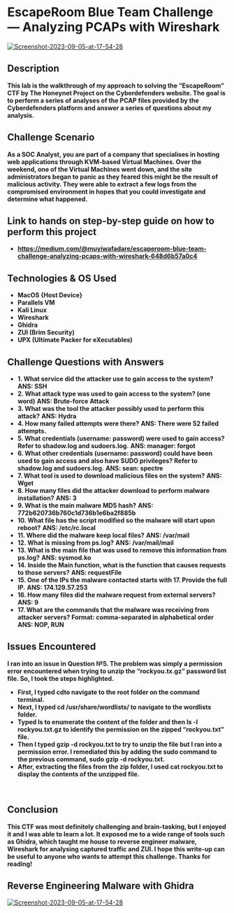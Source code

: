 <h1>EscapeRoom Blue Team Challenge — Analyzing PCAPs with Wireshark</h1>

<a href='https://postimages.org/' target='_blank'><img src='https://i.postimg.cc/sxrGJ0cg/michael-geiger-JJPqav-JBy-k-unsplash.jpg' border='0' alt='Screenshot-2023-09-05-at-17-54-28'/></a>
<br />

<h2>Description</h2>
<b>
 This lab is the walkthrough of my approach to solving the “EscapeRoom” CTF by The Honeynet Project on the Cyberdefenders website. The goal is to perform a series of analyses of the PCAP files provided by the Cyberdefenders platform and answer a series of questions about my analysis.
</b>

## Challenge Scenario
<b>As a SOC Analyst, you are part of a company that specialises in hosting web applications through KVM-based Virtual Machines. Over the weekend, one of the Virtual Machines went down, and the site administrators began to panic as they feared this might be the result of malicious activity. They were able to extract a few logs from the compromised environment in hopes that you could investigate and determine what happened.
</b>
<br />

<h2>Link to hands on step-by-step guide on how to perform this project</h2>

- <b>https://medium.com/@muyiwafadare/escaperoom-blue-team-challenge-analyzing-pcaps-with-wireshark-648d6b57a0c4</b>


## Technologies & OS Used

- <b>MacOS {Host Device}</b>
- <b>Parallels VM</b>
- <b>Kali Linux</b>
- <b>Wireshark</b>
- <b>Ghidra</b>
- <b>ZUI (Brim Security)</b>
- <b>UPX (Ultimate Packer for eXecutables)</b>

## Challenge Questions with Answers

- <b>1. What service did the attacker use to gain access to the system?</b>
<b>ANS: SSH</b>
- <b>2. What attack type was used to gain access to the system? (one word)</b>
<b>ANS: Brute-force Attack</b>
- <b>3. What was the tool the attacker possibly used to perform this attack?</b>
<b>ANS: Hydra</b>
- <b>4. How many failed attempts were there?</b>
<b>ANS: There were 52 failed attempts.</b>
- <b>5. What credentials (username: password) were used to gain access? Refer to shadow.log and sudoers.log.</b>
<b>ANS: manager: forgot</b>
- <b>6. What other credentials (username: password) could have been used to gain access and also have SUDO privileges? Refer to shadow.log and sudoers.log.</b>
<b>ANS: sean: spectre</b>
- <b>7. What tool is used to download malicious files on the system?</b>
<b>ANS: Wget</b>
- <b>8. How many files did the attacker download to perform malware installation?</b>
<b>ANS: 3</b>
- <b>9. What is the main malware MD5 hash?</b>
<b>ANS: 772b620736b760c1d736b1e6ba2f885b</b>
- <b>10. What file has the script modified so the malware will start upon reboot?</b>
<b>ANS: /etc/rc.local</b>
- <b>11. Where did the malware keep local files?</b>
<b>ANS: /var/mail</b>
- <b>12. What is missing from ps.log?</b>
<b>ANS: /var/mail/mail</b>
- <b>13. What is the main file that was used to remove this information from ps.log?</b>
<b>ANS: sysmod.ko</b>
- <b>14. Inside the Main function, what is the function that causes requests to those servers?</b>
<b>ANS: requestFile</b>
- <b>15. One of the IPs the malware contacted starts with 17. Provide the full IP.</b>
<b>ANS: 174.129.57.253</b>
- <b>16. How many files did the malware request from external servers?</b>
<b>ANS: 9</b>
- <b>17. What are the commands that the malware was receiving from attacker servers? Format: comma-separated in alphabetical order</b>
<b>ANS: NOP, RUN</b>

## Issues Encountered

<b>I ran into an issue in Question №5. The problem was simply a permission error encountered when trying to unzip the “rockyou.tx.gz” password list file. So, I took the steps highlighted.</b>

- <b>First, I typed cdto navigate to the root folder on the command terminal.</b>
- <b>Next, I typed cd /usr/share/wordlists/ to navigate to the wordlists folder.</b>
- <b>Typed ls to enumerate the content of the folder and then ls -l rockyou.txt.gz to identify the permission on the zipped “rockyou.txt” file.</b>
- <b>Then I typed gzip -d rockyou.txt to try to unzip the file but I ran into a permission error. I remediated this by adding the sudo command to the previous command, sudo gzip -d rockyou.txt.</b>
- <b>After, extracting the files from the zip folder, I used cat rockyou.txt to display the contents of the unzipped file.</b>
</br>

## Conclusion
<b>This CTF was most definitely challenging and brain-tasking, but I enjoyed it and I was able to learn a lot. It exposed me to a wide range of tools such as Ghidra, which taught me house to reverse engineer malware, Wireshark for analysing captured traffic and ZUI. I hope this write-up can be useful to anyone who wants to attempt this challenge. Thanks for reading!</b>

<h2>Reverse Engineering Malware with Ghidra</h2>

<a href='https://postimages.org/' target='_blank'><img src='https://i.postimg.cc/qqVBcVjN/1-s-JDq-Z7l-A-q0a-XUj-YJJMq1g.webp' border='0' alt='Screenshot-2023-09-05-at-17-54-28'/></a>
<br />

<!--
 ```diff
- text in red
+ text in green
! text in orange
# text in gray
@@ text in purple (and bold)@@
```
--!>
